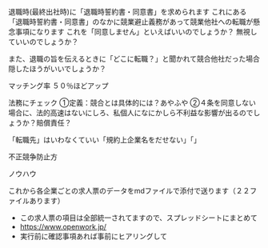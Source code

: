 

退職時(最終出社時)に「退職時誓約書・同意書」を求められます
これにある「退職時誓約書・同意書」のなかに競業避止義務があって競業他社への転職が懸念事項になります
これを「同意しません」といえばいいのでしょうか？
無視していいのでしょうか？ 

また、退職の旨を伝えるときに「どこに転職？」と聞かれて競合他社だった場合隠したほうがいいでしょうか？


マッチング率
５０％ほどアップ


法務にチェック
①定義：競合とは具体的には？あやふや
②４条を同意しない場合に、法的高速はないにしろ、私個人になにかしら不利益な影響が出るのでしょうか？賠償責任？

「転職先」はいわなくていい「規約上企業名をだせない」「」

不正競争防止方

ノウハウ


これから各企業ごとの求人票のデータをmdファイルで添付で送ります（２２ファイルあります）

* この求人票の項目は全部統一されてますので、スプレッドシートにまとめて
* https://www.openwork.jp/ 
* 実行前に確認事項あれば事前にヒアリングして


